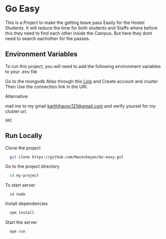 
# Go Easy

This is a Project to make the getting leave pass Easily for the 
Hostel Students. It will reduce the time for both students and 
Staffs where before this they need to find each other inside the
Campus. But here they dont need to search eachother for the passes.


## Environment Variables

To run this project, you will need to add the following environment variables to your .env file

Go to the mongodb Atlas through this [Link](https://www.mongodb.com/cloud/atlas/register) and Create account and cluster. Then
Use the connection link in the URI. 

Alternative:

mail me to my gmail karthihavoc121@gmail.com and verify yoursel for my cluster url.


`URI`



## Run Locally

Clone the project

```bash
  git clone https://github.com/Havockeyan/Go-easy.git
```

Go to the project directory

```bash
  cd my-project
```

To start server

```bach
  cd node 
```

Install dependencies

```bash
  npm install
```

Start the server

```bash
  npm run
```

